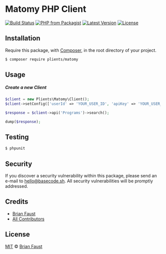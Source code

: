 # Matomy PHP Client

[![Build Status](https://img.shields.io/travis/plients/Matomy-PHP-Client/master.svg?style=flat-square)](https://travis-ci.org/plients/Matomy-PHP-Client)
[![PHP from Packagist](https://img.shields.io/packagist/php-v/plients/matomy.svg?style=flat-square)]()
[![Latest Version](https://img.shields.io/github/release/plients/Matomy-PHP-Client.svg?style=flat-square)](https://github.com/plients/Matomy-PHP-Client/releases)
[![License](https://img.shields.io/packagist/l/plients/Matomy-PHP-Client.svg?style=flat-square)](https://packagist.org/packages/plients/Matomy-PHP-Client)

## Installation

Require this package, with [Composer](https://getcomposer.org/), in the root directory of your project.

``` bash
$ composer require plients/matomy
```

## Usage

##### Create a new Client
``` php
$client = new Plients\Matomy\Client();
$client->setConfig(['userId' => 'YOUR_USER_ID', 'apiKey' => 'YOUR_USER_ID']);

$response = $client->api('Programs')->search();

dump($response);
```

## Testing

``` bash
$ phpunit
```

## Security

If you discover a security vulnerability within this package, please send an e-mail to hello@basecode.sh. All security vulnerabilities will be promptly addressed.

## Credits

- [Brian Faust](https://github.com/faustbrian)
- [All Contributors](../../contributors)

## License

[MIT](LICENSE) © [Brian Faust](https://basecode.sh)
